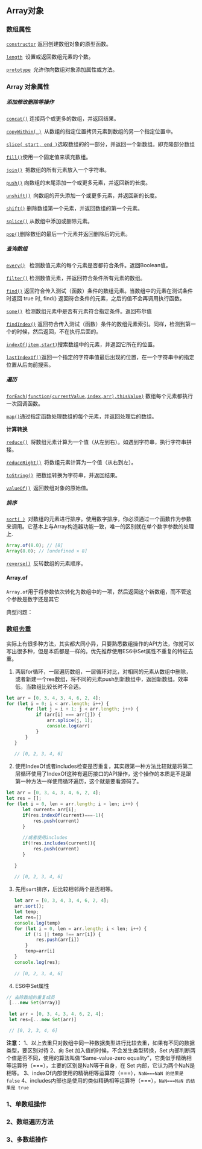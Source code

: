 ## Array对象

### 数组属性

[`constructor`](http://www.runoob.com/jsref/jsref-constructor-array.html) 返回创建数组对象的原型函数。

[`length`](http://www.runoob.com/jsref/jsref-length-array.html)` `设置或返回数组元素的个数。

[`prototype`](http://www.runoob.com/jsref/jsref-prototype-array.html)` `允许你向数组对象添加属性或方法。

### Array 对象属性

##### 添加修改删除等操作

[`concat()`](http://www.runoob.com/jsref/jsref-concat-array.html) 连接两个或更多的数组，并返回结果。

[`copyWithin( )`](http://www.runoob.com/jsref/jsref-copywithin.html)` `从数组的指定位置拷贝元素到数组的另一个指定位置中。

[`slice( start, end )`](#)选取数组的的一部分，并返回一个新数组。即克隆部分数组

[`fill()`](#)使用一个固定值来填充数组。

[`join()`](#)` `把数组的所有元素放入一个字符串。

[`push()`](http://www.runoob.com/jsref/jsref-push.html) 向数组的末尾添加一个或更多元素，并返回新的长度。

[`unshift()`](http://www.runoob.com/jsref/jsref-unshift.html)` `向数组的开头添加一个或更多元素，并返回新的长度。

[`shift()`](http://www.runoob.com/jsref/jsref-shift.html) 删除数组第一个元素，并返回数组的第一个元素。

[`splice()`](http://www.runoob.com/jsref/jsref-splice.html) 从数组中添加或删除元素。

[`pop()`](#)删除数组的最后一个元素并返回删除后的元素。

##### 查询数组

[`every()`](http://www.runoob.com/jsref/jsref-every.html)` ` 检测数值元素的每个元素是否都符合条件。返回Boolean值。

[`filter()`](http://www.runoob.com/jsref/jsref-filter.html) 检测数值元素，并返回符合条件所有元素的数组。

[`find()`](http://www.runoob.com/jsref/jsref-find.html) 返回符合传入测试（函数）条件的数组元素。当数组中的元素在测试条件时返回 true 时, find\(\) 返回符合条件的元素，之后的值不会再调用执行函数。

[`some()`](#)` `检测数组元素中是否有元素符合指定条件。返回布尔值

[`findIndex()`](http://www.runoob.com/jsref/jsref-findindex.html) 返回符合传入测试（函数）条件的数组元素索引。同样，检测到第一个的时候，然后返回，不在执行后面的。

[`indexOf(item,start)`](#)搜索数组中的元素，并返回它所在的位置。

[`lastIndexOf()`](#)返回一个指定的字符串值最后出现的位置，在一个字符串中的指定位置从后向前搜索。

##### 遍历

[`forEach(function(currentValue,index,arr),thisValue)`](http://www.runoob.com/jsref/jsref-foreach.html)  数组每个元素都执行一次回调函数。

[`map()`](#)通过指定函数处理数组的每个元素，并返回处理后的数组。

**计算转换**

[`reduce()`](http://www.runoob.com/jsref/jsref-reduce.html)` `将数组元素计算为一个值（从左到右）。如遇到字符串，执行字符串拼接。

[`reduceRight()`](http://www.runoob.com/jsref/jsref-reduceright.html)` `将数组元素计算为一个值（从右到左）。

[`toString()`](http://www.runoob.com/jsref/jsref-tostring-array.html)` `把数组转换为字符串，并返回结果。

[`valueOf()`](http://www.runoob.com/jsref/jsref-valueof-array.html)` `返回数组对象的原始值。

##### 排序

[`sort( )`](http://www.runoob.com/jsref/jsref-sort.html)` `对数组的元素进行排序。使用数字排序，你必须通过一个函数作为参数来调用。它基本上与Array构造器功能一致，唯一的区别就在单个数字参数的处理上.


```js
Array.of(8.0); // [8]
Array(8.0); // [undefined × 8]

```



[`reverse()`](#)` `反转数组的元素顺序。

#### Array.of

`Array.of`用于将参数依次转化为数组中的一项，然后返回这个新数组，而不管这个参数是数字还是其它

典型问题：

### 数组去重
实际上有很多种方法，其实都大同小异，只要熟悉数组操作的API方法，你就可以写出很多种，但是本质都是一样的。优先推荐使用ES6中Set属性不重复的特征去重。

 1. 两层for循环，一层遍历数组，一层循环对比，对相同的元素从数组中删除，或者新建一个res数组，将不同的元素push到新数组中，返回新数组。效率低，当数组比较长时不合适。
 ```js
 let arr = [0, 3, 4, 3, 4, 6, 2, 4];
 for (let i = 0; i < arr.length; i++) {
        for (let j = i + 1; j < arr.length; j++) {
            if (arr[i] === arr[j]) {
                arr.splice(j, 1);
                console.log(arr)
            }
        }
    }
    
    // [0, 2, 3, 4, 6]
 ```
 2. 使用IndexOf或者includes检查是否重复，其实跟第一种方法比较就是将第二层循环使用了IndexOf这种有遍历接口的API操作，这个操作的本质是不是跟第一种方法一样使用循环遍历，这个就是要看源码了。
 ```js
 let arr = [0, 3, 4, 3, 4, 6, 2, 4];
 let res = [];
 for (let i = 0, len = arr.length; i < len; i++) {
       let current= arr[i];
       if(res.indexOf(current)===-1){
           res.push(current)
       }
       
       //或者使用includes
       if(!res.includes(current)){
           res.push(current)
       }
    
    }
    
    // [0, 2, 3, 4, 6]
 ```
 3. 先用`sort`排序，后比较相邻两个是否相等。
 ```js
    let arr = [0, 3, 4, 3, 4, 6, 2, 4];
    arr.sort();
    let temp;
    let res=[]
    console.log(temp)
    for (let i = 0, len = arr.length; i < len; i++) {
        if (!i || temp !== arr[i]) {
            res.push(arr[i])
        }
        temp=arr[i]
    }
    console.log(res);
    
    // [0, 2, 3, 4, 6]
 ```
 4. ES6中Set属性
 ```js
 // 去除数组的重复成员
  [...new Set(array)]
  
  let arr = [0, 3, 4, 3, 4, 6, 2, 4];
  let res=[...new Set(arr)]

  // [0, 2, 3, 4, 6]
 ```
**注意**：
1、以上去重只对数组中同一种数据类型进行比较去重，如果有不同的数据类型，要区别对待
2、向 Set 加入值的时候，不会发生类型转换，Set 内部判断两个值是否不同，使用的算法叫做“Same-value-zero equality”，它类似于精确相等运算符（===），主要的区别是NaN等于自身，在 Set 内部，它认为两个NaN是相等。
3、indexOf内部使用的精确相等运算符（===），`NaN===NaN 的结果是 false`
4、includes内部也是使用的类似精确相等运算符（===），`NaN===NaN 的结果是 true`




### 1、单数组操作

### 2、数组遍历方法

### 3、多数组操作



